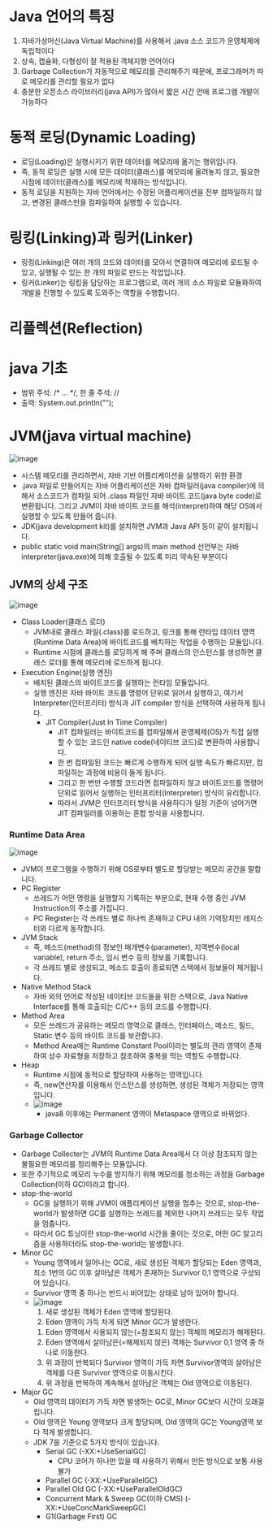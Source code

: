 # Java 언어의 특징
1. 자바가상머신(Java Virtual Machine)를 사용해서 .java 소스 코드가 운영체제에 독립적이다
2. 상속, 캡슐화, 다형성이 잘 적용된 객체지향 언어이다
3. Garbage Collection가 자동적으로 메모리를 관리해주기 때문에, 프로그래머가 따로 메모리를 관리할 필요가 없다
4. 충분한 오픈소스 라이브러리(java API)가 많아서 짧은 시간 안에 프로그램 개발이 가능하다

# 동적 로딩(Dynamic Loading)
- 로딩(Loading)은 실행시키기 위한 데이터를 메모리에 옮기는 행위입니다.
- 즉, 동적 로딩은 실행 시에 모든 데이터(클래스)를 메모리에 올려놓지 않고, 필요한 시점에 데이터(클래스)를 메모리에 적재하는 방식입니다.
- 동적 로딩을 지원하는 자바 언어에서는 수정된 어플리케이션을 전부 컴파일하지 않고, 변경된 클래스만을 컴파일하여 실행할 수 있습니다. 

# 링킹(Linking)과 링커(Linker)
- 링킹(Linking)은 여러 개의 코드와 데이터를 모아서 연결하여 메모리에 로드될 수 있고, 실행될 수 있는 한 개의 파일로 만드는 작업입니다.
- 링커(Linker)는 링킹을 담당하는 프로그램으로, 여러 개의 소스 파일로 모듈화하여 개발을 진행할 수 있도록 도와주는 역할을 수행합니다.

# 리플렉션(Reflection)


# java 기초
- 범위 주석: /* ... */, 한 줄 주석: //
- 출력: System.out.println("");

# JVM(java virtual machine)
![image](https://user-images.githubusercontent.com/15611500/222065677-a169aa88-e139-4302-ab1b-029293c57aeb.png)
- 시스템 메모리를 관리하면서, 자바 기반 어플리케이션을 실행하기 위한 환경
- .java 파일로 만들어지는 자바 어플리케이션은 자바 컴파일러(java compiler)에 의해서 소스코드가 컴파일 되어 .class 파일인 자바 바이트 코드(java byte code)로 변환됩니다. 그리고 JVM이 자바 바이트 코드를 해석(interpret)하여 해당 OS에서 실행할 수 있도록 만들어 줍니다.
- JDK(java development kit)를 설치하면 JVM과 Java API 등이 같이 설치됩니다.
- public static void main(String[] args)의 main method 선언부는 자바 interpreter(java.exe)에 의해 호출될 수 있도록 미리 약속된 부분이다

## JVM의 상세 구조
![image](https://user-images.githubusercontent.com/15611500/222067329-368e66dd-602d-48b9-91b1-2f38fb3a99f7.png)

- Class Loader(클래스 로더)
  - JVM내로 클래스 파일(.class)를 로드하고, 링크를 통해 런타임 데이터 영역(Runtime Data Area)에 바이트코드를 배치하는 작업을 수행하는 모듈입니다.
  - Runtime 시점에 클래스를 로딩하게 해 주며 클래스의 인스턴스를 생성하면 클래스 로더를 통해 메모리에 로드하게 됩니다.
- Execution Engine(실행 엔진)
  - 배치된 클래스의 바이트코드를 실행하는 런타임 모듈입니다.
  - 실행 엔진은 자바 바이트 코드를 명령어 단위로 읽어서 실행하고, 여기서 Interpreter(인터프리터) 방식과 JIT compiler 방식을 선택하여 사용하게 됩니다.
    - JIT Compiler(Just In Time Compiler)
      - JIT 컴파일러는 바이트코드를 컴파일해서 운영체제(OS)가 직접 실행할 수 있는 코드인 native code(네이티브 코드)로 변환하여 사용합니다.
      - 한 번 컴파일된 코드는 빠르게 수행하게 되어 실행 속도가 빠르지만, 컴파일하는 과정에 비용이 들게 됩니다. 
      - 그리고 한 번만 수행할 코드라면 컴파일하지 않고 바이트코드를 명령어 단위로 읽어서 실행하는 인터프리터(Interpreter) 방식이 유리합니다.
      - 따라서 JVM은 인터프리터 방식을 사용하다가 일정 기준이 넘어가면 JIT 컴파일러를 이용하는 혼합 방식을 사용합니다.
      
### Runtime Data Area

![image](https://user-images.githubusercontent.com/15611500/222074986-2e25fc84-a8ea-410d-81e3-e278753e374f.png)
- JVM이 프로그램을 수행하기 위해 OS로부터 별도로 할당받는 메모리 공간을 말합니다.
- PC Register
  - 쓰레드가 어떤 명령을 실행할지 기록하는 부분으로, 현재 수행 중인 JVM Instruction의 주소를 가집니다.
  - PC Register는 각 쓰레드 별로 하나씩 존재하고 CPU 내의 기억장치인 레지스터와 다르게 동작합니다.
- JVM Stack
  - 즉, 메소드(method)의 정보인 매개변수(parameter), 지역변수(local variable), return 주소, 임시 변수 등의 정보를 기록합니다.
  - 각 쓰레드 별로 생성되고, 메소드 호출이 종료되면 스택에서 정보들이 제거됩니다.
- Native Method Stack
  - 자바 외의 언어로 작성된 네이티브 코드들을 위한 스택으로, Java Native Interface를 통해 호출되는 C/C++ 등의 코드를 수행합니다. 
- Method Area
  - 모든 쓰레드가 공유하는 메모리 영역으로 클래스, 인터페이스, 메소드, 필드, Static 변수 등의 바이트 코드를 보관합니다.
  - Method Area에는 Runtime Constant Pool이라는 별도의 관리 영역이 존재하여 상수 자료형을 저장하고 참조하여 중복을 막는 역할도 수행합니다. 
- Heap
  - Runtime 시점에 동적으로 할당하여 사용하는 영역입니다.
  - 즉, new연산자를 이용해서 인스턴스를 생성하면, 생성된 객체가 저장되는 영역입니다.
  - ![image](https://user-images.githubusercontent.com/15611500/222077002-18aaa614-9883-4ea0-bbb4-b99a390cc843.png)
    - java8 이후에는 Permanent 영역이 Metaspace 영역으로 바뀌었다.

### Garbage Collector
- Garbage Collecter는 JVM의 Runtime Data Area에서 더 이상 참조되지 않는 불필요한 메모리를 정리해주는 모듈입니다.
- 또한 주기적으로 메모리 누수를 방지하기 위해 메모리를 청소하는 과정을 Garbage Collection(이하 GC)이라고 합니다.
- stop-the-world
  - GC을 실행하기 위해 JVM이 애플리케이션 실행을 멈추는 것으로, stop-the-world가 발생하면 GC를 실행하는 쓰레드를 제외한 나머지 쓰레드는 모두 작업을 멈춥니다.
  - 따라서 GC 튜닝이란 stop-the-world 시간을 줄이는 것으로, 어떤 GC 알고리즘을 사용하더라도 stop-the-world는 발생합니다. 
- Minor GC
  - Young 영역에서 일어나는 GC로, 새로 생성된 객체가 할당되는 Eden 영역과, 최소 1번의 GC 이후 살아남은 객체가 존재하는 Survivor 0,1 영역으로 구성되어 있습니다.
  - Survivor 영역 중 하나는 반드시 비어있는 상태로 남아 있어야 합니다.
  - ![image](https://user-images.githubusercontent.com/15611500/222085461-0c348dc3-6323-40d8-8cc3-1c691af8e283.png)
    1. 새로 생성된 객체가 Eden 영역에 할당된다.
    2. Eden 영역이 가득 차게 되면 Minor GC가 발생한다.
      1) Eden 영역에서 사용되지 않는(=참조되지 않는) 객체의 메모리가 해제된다.
      2) Eden 영역에서 살아남은(=해제되지 않은) 객체는 Survivor 0,1 영역 중 하나로 이동한다.
    3. 위 과정이 반복되다 Survivor 영역이 가득 차면 Survivor영역의 살아남은 객체를 다른 Survivor 영역으로 이동시킨다. 
    4. 위 과정을 반복하여 계속해서 살아남은 객체는 Old 영역으로 이동된다.
- Major GC
  - Old 영역의 데이터가 가득 차면 발생하는 GC로, Minor GC보다 시간이 오래걸립니다.
  - Old 영역은 Young 영역보다 크게 할당되며, Old 영역의 GC는 Young영역 보다 적게 발생합니다.
  - JDK 7을 기준으로 5가지 방식이 있습니다.
    - Serial GC (-XX:+UseSerialGC)
      - CPU 코어가 하나만 있을 때 사용하기 위해서 만든 방식으로 보통 사용불가
    - Parallel GC (-XX:+UseParallelGC)
    - Parallel Old GC (-XX:+UseParallelOldGC)
    - Concurrent Mark & Sweep GC(이하 CMS) (-XX:+UseConcMarkSweepGC)
    - G1(Garbage First) GC


